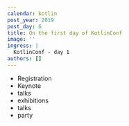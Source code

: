 ```yaml
---
calendar: kotlin
post_year: 2019
post_day: 6
title: On the first day of KotlinConf
image: ''
ingress: |
  KotlinConf - day 1
authors: []
---
```

- Registration
- Keynote
- talks
- exhibitions
- talks
- party
